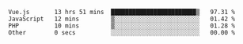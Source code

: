 <!--START_SECTION:waka-->

```text
Vue.js       13 hrs 51 mins  ████████████████████████▒   97.31 %
JavaScript   12 mins         ▒░░░░░░░░░░░░░░░░░░░░░░░░   01.42 %
PHP          10 mins         ▒░░░░░░░░░░░░░░░░░░░░░░░░   01.28 %
Other        0 secs          ░░░░░░░░░░░░░░░░░░░░░░░░░   00.00 %
```

<!--END_SECTION:waka-->
